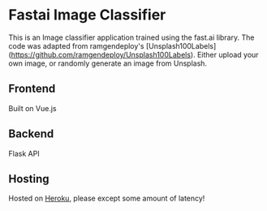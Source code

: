 # Fastai Image Classifier

This is an Image classifier application trained using the fast.ai library. The code was adapted from ramgendeploy's [Unsplash100Labels] (https://github.com/ramgendeploy/Unsplash100Labels). Either upload your own image, or randomly generate an image from Unsplash.
 
## Frontend

Built on Vue.js 

## Backend

Flask API 

## Hosting

Hosted on [Heroku](https://img-classifier-fastai.herokuapp.com/), please except some amount of latency!


